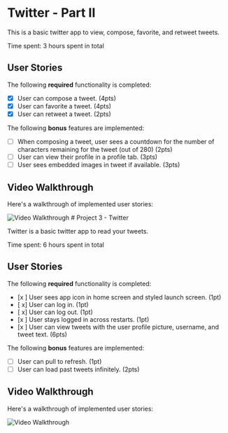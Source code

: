# Twitter - Part II

This is a basic twitter app to view, compose, favorite, and retweet tweets.

Time spent: 3 hours spent in total

## User Stories

The following **required** functionality is completed:

- [x] User can compose a tweet. (4pts)
- [x] User can favorite a tweet. (4pts)
- [x] User can retweet a tweet. (2pts)

The following **bonus** features are implemented:

- [ ] When composing a tweet, user sees a countdown for the number of characters remaining for the tweet (out of 280) (2pts)
- [ ] User can view their profile in a profile tab. (3pts)
- [ ] User sees embedded images in tweet if available. (3pts)

## Video Walkthrough

Here's a walkthrough of implemented user stories:

<img src='https://media.giphy.com/media/48XJUIUrqsgcEFXTru/giphy.gif' width='' alt='Video Walkthrough' />
# Project 3 - Twitter

Twitter is a basic twitter app to read your tweets.

Time spent: 6 hours spent in total

## User Stories

The following **required** functionality is completed:

- [x ] User sees app icon in home screen and styled launch screen. (1pt)
- [ x] User can log in. (1pt)
- [ x] User can log out. (1pt)
- [x ] User stays logged in across restarts. (1pt)
- [x ] User can view tweets with the user profile picture, username, and tweet text. (6pts)

The following **bonus** features are implemented:

- [ ] User can pull to refresh. (1pt)
- [ ] User can load past tweets infinitely. (2pts)

## Video Walkthrough

Here's a walkthrough of implemented user stories:

<img src='https://giphy.com/gifs/tGaHVdIyKCZVsInAwo' title='Video Walkthrough' width='' alt='Video Walkthrough' />

